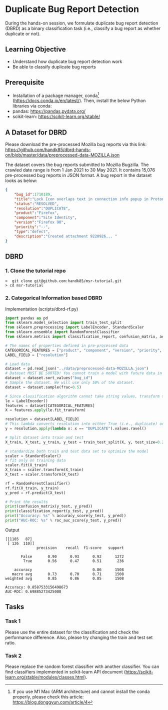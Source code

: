 # Duplicate Bug Report Detection

During the hands-on session, we formulate duplicate bug report detection (DBRD) as a binary classification task (i.e., classify a bug report as whether duplicate or not). 

## Learning Objective
 * Understand how duplicate bug report detection work
 * Be able to classify duplicate bug reports

## Prerequisite
 * Installation of a package manager, conda[^1] (https://docs.conda.io/en/latest/). Then, install the below Python libraries via conda:
  * pandas: https://pandas.pydata.org/
  * scikit-learn: https://scikit-learn.org/stable/

## A Dataset for DBRD
Please download the pre-processed Mozilla bug reports via this link: https://github.com/handk85/dbrd-hands-on/blob/master/data/preprocessed-data-MOZILLA.json 

The dataset covers the bug reports submitted to Mozilla Bugzilla. The crawled date range is from 1 Jan 2021 to 30 May 2021. It contains 15,076 pre-processed bug reports in JSON format. A bug report in the dataset looks as below:

```json
{
    "bug_id":1710189,
    "title":"Lock Icon overlaps text in connection info popup in Proton",
    "status":"RESOLVED",
    "resolution":"DUPLICATE",
    "product":"Firefox",
    "component":"Site Identity",
    "version":"Firefox 90",
    "priority":"--",
    "type":"defect",
    "description":"Created attachment 9220926... "
}
```

## DBRD
### 1.	Clone the tutorial repo
 
```
>  git clone git@github.com:handk85/msr-tutorial.git
> cd msr-tutorial
```

### 2.	Categorical Information based DBRD
Implementation (scripts/dbrd-rf.py)

```python
import pandas as pd
from sklearn.model_selection import train_test_split
from sklearn.preprocessing import LabelEncoder, StandardScaler
from sklearn.ensemble import RandomForestClassifier
from sklearn.metrics import classification_report, confusion_matrix, accuracy_score, roc_auc_score

# The names of properties defined in pre-processed data
CATEGORICAL_FEATURES = ["product", "component", "version", "priority", "type"]
LABEL_FIELD = ["resolution"]

# Load data
dataset = pd.read_json("../data/preprocessed-data-MOZILLA.json")
# Dataset MUST BE SORTED! You cannot train a model with future data in real practice.
dataset = dataset.sort_values("bug_id")
# Sample the dataset. We will use only 50% of the dataset.
dataset = dataset.sample(frac=0.5)

# Since classification algorithm cannot take string values, transform the string values into numeric values
le = LabelEncoder()
features = dataset[CATEGORICAL_FEATURES]
X = features.apply(le.fit_transform)

resolution = dataset[LABEL_FIELD]
# This lambda converts resolution into either True (i.e., duplicate) or False (i.e., non-duplicate)
y = resolution.apply(lambda x: x == "DUPLICATE").values.ravel()

# Split dataset into train and test
X_train, X_test, y_train, y_test = train_test_split(X, y, test_size=0.2, random_state=0)

# standardize both train and test data set to optimize the model
scaler = StandardScaler()
# fit only on training data
scaler.fit(X_train)
X_train = scaler.transform(X_train)
X_test = scaler.transform(X_test)

rf = RandomForestClassifier()
rf.fit(X_train, y_train)
y_pred = rf.predict(X_test)

# Print the results
print(confusion_matrix(y_test, y_pred))
print(classification_report(y_test, y_pred))
print("Accuracy: %s" % accuracy_score(y_test, y_pred))
print("AUC-ROC: %s" % roc_auc_score(y_test, y_pred))
```

Output
```
[[1185   87]
 [ 126  110]]
              precision    recall  f1-score   support

       False       0.90      0.93      0.92      1272
        True       0.56      0.47      0.51       236

    accuracy                           0.86      1508
   macro avg       0.73      0.70      0.71      1508
weighted avg       0.85      0.86      0.85      1508

Accuracy: 0.8587533156498673
AUC-ROC: 0.69885273425008
```


## Tasks
### Task 1
Please use the entire dataset for the classification and check the performance difference. Also, please try changing the train and test set ratio. 

### Task 2
Please replace the random forest classifier with another classifier. You can find classifiers implemented in scikit-learn API document (https://scikit-learn.org/stable/modules/classes.html).


[^1]: If you use M1 Mac (ARM architecture) and cannot install the conda properly, please check this article: https://blog.donggyun.com/article/4
